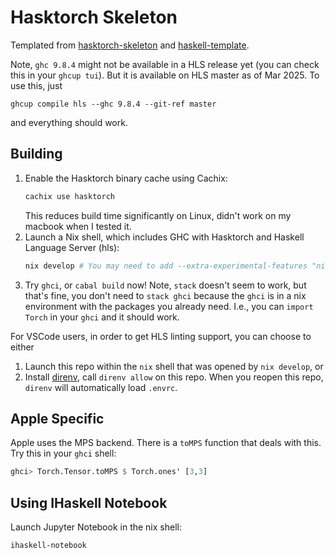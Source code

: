 # Hasktorch Skeleton
Templated from [hasktorch-skeleton](https://github.com/hasktorch/hasktorch-skeleton) and [haskell-template](https://github.com/srid/haskell-template?tab=readme-ov-file).

Note, `ghc 9.8.4` might not be available in a HLS release yet (you can check this in your `ghcup tui`). But it is available on HLS master as of Mar 2025. To use this, just
```
ghcup compile hls --ghc 9.8.4 --git-ref master
```
and everything should work.

## Building

1. Enable the Hasktorch binary cache using Cachix:
   ```sh
   cachix use hasktorch
   ```
   This reduces build time significantly on Linux, didn't work on my macbook when I tested it.
2. Launch a Nix shell, which includes GHC with Hasktorch and Haskell Language Server (hls):
   ```sh
   nix develop # You may need to add --extra-experimental-features "nix-command flakes"
   ```
3. Try `ghci`, or `cabal build` now! Note, `stack` doesn't seem to work, but that's fine, you don't
need to `stack ghci` because the `ghci` is in a nix environment with the packages you already need.
I.e., you can `import Torch` in your `ghci` and it should work.

For VSCode users, in order to get HLS linting support, you can choose to either
1. Launch this repo within the `nix` shell that was opened by `nix develop`, or
2. Install [direnv](https://github.com/direnv/direnv-vscode), call `direnv allow` on this repo. When you reopen this repo, `direnv` will automatically load `.envrc`.

## Apple Specific
Apple uses the MPS backend. There is a `toMPS` function that deals with this. Try this in your `ghci` shell:
```haskell
ghci> Torch.Tensor.toMPS $ Torch.ones' [3,3]
```


## Using IHaskell Notebook

Launch Jupyter Notebook in the nix shell:
```sh
ihaskell-notebook
```
